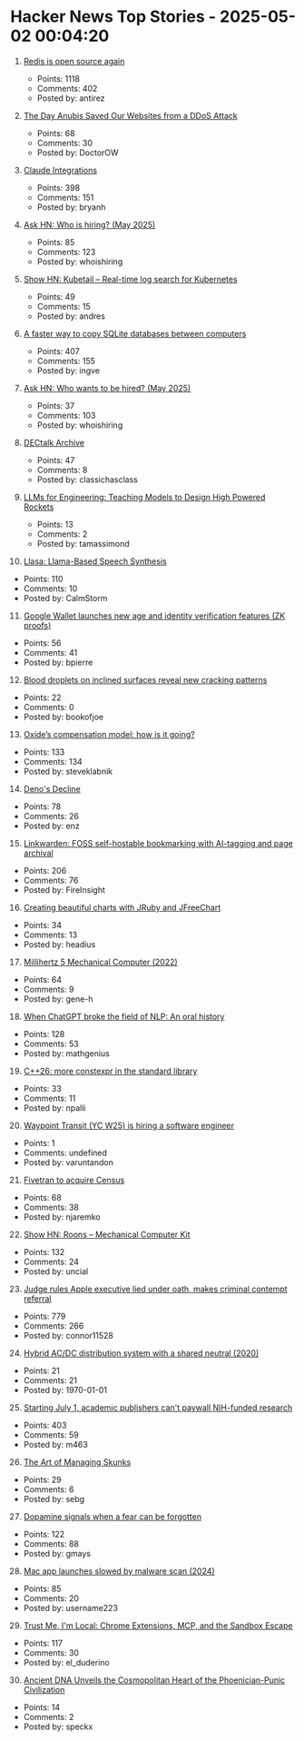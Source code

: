 # Hacker News Top Stories - 2025-05-02 00:04:20

1. [Redis is open source again](https://antirez.com/news/151)
   - Points: 1118
   - Comments: 402
   - Posted by: antirez

2. [The Day Anubis Saved Our Websites from a DDoS Attack](https://fabulous.systems/posts/2025/05/anubis-saved-our-websites-from-a-ddos-attack/)
   - Points: 68
   - Comments: 30
   - Posted by: DoctorOW

3. [Claude Integrations](https://www.anthropic.com/news/integrations)
   - Points: 398
   - Comments: 151
   - Posted by: bryanh

4. [Ask HN: Who is hiring? (May 2025)](undefined)
   - Points: 85
   - Comments: 123
   - Posted by: whoishiring

5. [Show HN: Kubetail – Real-time log search for Kubernetes](https://github.com/kubetail-org/kubetail)
   - Points: 49
   - Comments: 15
   - Posted by: andres

6. [A faster way to copy SQLite databases between computers](https://alexwlchan.net/2025/copying-sqlite-databases/)
   - Points: 407
   - Comments: 155
   - Posted by: ingve

7. [Ask HN: Who wants to be hired? (May 2025)](undefined)
   - Points: 37
   - Comments: 103
   - Posted by: whoishiring

8. [DECtalk Archive](https://dectalk.nu/)
   - Points: 47
   - Comments: 8
   - Posted by: classichasclass

9. [LLMs for Engineering: Teaching Models to Design High Powered Rockets](https://arxiv.org/abs/2504.19394)
   - Points: 13
   - Comments: 2
   - Posted by: tamassimond

10. [Llasa: Llama-Based Speech Synthesis](https://llasatts.github.io/llasatts/)
   - Points: 110
   - Comments: 10
   - Posted by: CalmStorm

11. [Google Wallet launches new age and identity verification features (ZK proofs)](https://blog.google/products/google-pay/google-wallet-age-identity-verifications/)
   - Points: 56
   - Comments: 41
   - Posted by: bpierre

12. [Blood droplets on inclined surfaces reveal new cracking patterns](https://phys.org/news/2025-04-blood-droplets-inclined-surfaces-reveal.html)
   - Points: 22
   - Comments: 0
   - Posted by: bookofjoe

13. [Oxide’s compensation model: how is it going?](https://oxide.computer/blog/oxides-compensation-model-how-is-it-going)
   - Points: 133
   - Comments: 134
   - Posted by: steveklabnik

14. [Deno's Decline](https://dbushell.com/2025/04/28/denos-decline/)
   - Points: 78
   - Comments: 26
   - Posted by: enz

15. [Linkwarden: FOSS self-hostable bookmarking with AI-tagging and page archival](https://linkwarden.app/)
   - Points: 206
   - Comments: 76
   - Posted by: FireInsight

16. [Creating beautiful charts with JRuby and JFreeChart](https://blog.headius.com/2025/04/beautiful-charts-with-jruby-and-jfreechart.html)
   - Points: 34
   - Comments: 13
   - Posted by: headius

17. [Millihertz 5 Mechanical Computer (2022)](https://www.srimech.com/MHZ5.html)
   - Points: 64
   - Comments: 9
   - Posted by: gene-h

18. [When ChatGPT broke the field of NLP: An oral history](https://www.quantamagazine.org/when-chatgpt-broke-an-entire-field-an-oral-history-20250430/)
   - Points: 128
   - Comments: 53
   - Posted by: mathgenius

19. [C++26: more constexpr in the standard library](https://www.sandordargo.com/blog/2025/04/30/cpp26-constexpr-library-changes)
   - Points: 33
   - Comments: 11
   - Posted by: npalli

20. [Waypoint Transit (YC W25) is hiring a software engineer](https://www.workatastartup.com/jobs/75517)
   - Points: 1
   - Comments: undefined
   - Posted by: varuntandon

21. [Fivetran to acquire Census](https://www.fivetran.com/blog/why-fivetran-and-census-are-joining-forces)
   - Points: 68
   - Comments: 38
   - Posted by: njaremko

22. [Show HN: Roons – Mechanical Computer Kit](https://whomtech.com/show-hn/)
   - Points: 132
   - Comments: 24
   - Posted by: uncial

23. [Judge rules Apple executive lied under oath, makes criminal contempt referral](https://www.thebignewsletter.com/p/judge-rules-apple-executive-lied)
   - Points: 779
   - Comments: 266
   - Posted by: connor11528

24. [Hybrid AC/DC distribution system with a shared neutral (2020)](https://electrical-engineering-portal.com/download-center/books-and-guides/electricity-generation-t-d/hybrid-ac-dc-distribution)
   - Points: 21
   - Comments: 21
   - Posted by: 1970-01-01

25. [Starting July 1, academic publishers can't paywall NIH-funded research](https://www.nih.gov/about-nih/who-we-are/nih-director/statements/accelerating-access-research-results-new-implementation-date-2024-nih-public-access-policy)
   - Points: 403
   - Comments: 59
   - Posted by: m463

26. [The Art of Managing Skunks](https://maheshba.bitbucket.io/blog/2025/02/09/2025-skunks.html)
   - Points: 29
   - Comments: 6
   - Posted by: sebg

27. [Dopamine signals when a fear can be forgotten](https://picower.mit.edu/news/dopamine-signals-when-fear-can-be-forgotten)
   - Points: 122
   - Comments: 88
   - Posted by: gmays

28. [Mac app launches slowed by malware scan (2024)](https://lapcatsoftware.com/articles/2024/2/3.html)
   - Points: 85
   - Comments: 20
   - Posted by: username223

29. [Trust Me, I'm Local: Chrome Extensions, MCP, and the Sandbox Escape](https://blog.extensiontotal.com/trust-me-im-local-chrome-extensions-mcp-and-the-sandbox-escape-1875a0ee4823)
   - Points: 117
   - Comments: 30
   - Posted by: el_duderino

30. [Ancient DNA Unveils the Cosmopolitan Heart of the Phoenician-Punic Civilization](https://allthathistory.com/archaeology-discoveries/phoenician-punic-civilization/2622/)
   - Points: 14
   - Comments: 2
   - Posted by: speckx

